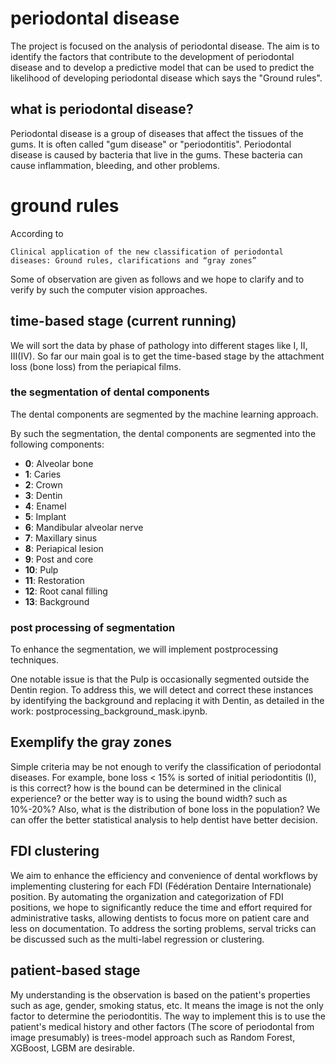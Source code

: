 # periodontal disease
The project is focused on the analysis of periodontal disease. 
The aim is to identify the factors that contribute to the development of periodontal disease and to develop a predictive model that can be used to predict the likelihood of developing periodontal disease which says the "Ground rules".

## what is periodontal disease?
Periodontal disease is a group of diseases that affect the tissues of the gums. It is often called "gum disease" or "periodontitis". Periodontal disease is caused by bacteria that live in the gums. These bacteria can cause inflammation, bleeding, and other problems.


# ground rules
According to 

```
Clinical application of the new classification of periodontal
diseases: Ground rules, clarifications and “gray zones”
```

Some of observation are given as follows and we hope to clarify and to verify by such the computer vision approaches. 

## time-based stage (current running)
We will sort the data by phase of pathology into different stages like I, II, III(IV).
So far our main goal is to get the time-based stage by the attachment loss (bone loss) from the periapical films.

### the segmentation of dental components
The dental components are segmented by the machine learning approach. 

By such the segmentation, the dental components are segmented into the following components: 

- **0**: Alveolar bone
- **1**: Caries
- **2**: Crown
- **3**: Dentin
- **4**: Enamel
- **5**: Implant
- **6**: Mandibular alveolar nerve
- **7**: Maxillary sinus
- **8**: Periapical lesion
- **9**: Post and core
- **10**: Pulp
- **11**: Restoration
- **12**: Root canal filling
- **13**: Background

### post processing of segmentation

To enhance the segmentation, we will implement postprocessing techniques.

One notable issue is that the Pulp is occasionally segmented outside the Dentin region. To address this, we will detect and correct these instances by identifying the background and replacing it with Dentin, as detailed in the work: postprocessing_background_mask.ipynb.


## Exemplify the gray zones
Simple criteria may be not enough to verify the classification of periodontal diseases. For example, bone loss < 15% is sorted of initial periodontitis (I), is this correct? how is the bound can be determined in the clinical experience? or the better way is to using the bound width? such as 10%-20%? Also, what is the distribution of bone loss in the population? We can offer the better statistical analysis to help dentist have better decision. 

## FDI clustering
We aim to enhance the efficiency and convenience of dental workflows by implementing clustering for each FDI (Fédération Dentaire Internationale) position. By automating the organization and categorization of FDI positions, we hope to significantly reduce the time and effort required for administrative tasks, allowing dentists to focus more on patient care and less on documentation. To address the sorting problems, serval tricks can be discussed such as the multi-label regression or clustering.  

## patient-based stage
My understanding is the observation is based on the patient's properties such as age, gender, smoking status, etc. It means the image is not the only factor to determine the periodontitis. The way to implement this is to use the patient's medical history and other factors (The score of periodontal from image presumably) is trees-model approach such as Random Forest, XGBoost, LGBM are desirable.